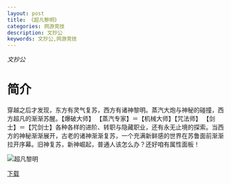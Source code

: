 ```yaml
---
layout: post
title: 《超凡黎明》
categories: 网游竞技
description: 文抄公
keywords: 文抄公,网游竞技
---
```

*文抄公*
# 简介
穿越之后才发现，东方有灵气复苏，西方有诸神黎明。蒸汽大炮与神秘的碰撞，西方超凡的渐渐苏醒。【爆破大师】 【蒸汽专家】＝【机械大师】【咒法师】 【剑士】＝【咒剑士】各种各样的进阶、转职与隐藏职业，还有永无止境的探索。当西方的神秘渐渐展开，古老的诸神渐渐复苏，一个充满新鲜感的世界在苏鲁面前渐渐拉开序幕。旧神复苏，新神崛起，普通人该怎么办？还好咱有属性面板！

![超凡黎明](https://cdn.jsdelivr.net/gh/YYbooks0/yybooks0img@master/bookscover2/超凡黎明.63cmrf7sg5c0.jpg)

[下载](https://link.jscdn.cn/1drv/aHR0cHM6Ly8xZHJ2Lm1zL3QvcyFBaGU2R2dNWmVFb2poWEFOWUJPQUVKcTFVTVJTP2U9UGtGNWpa.txt)
